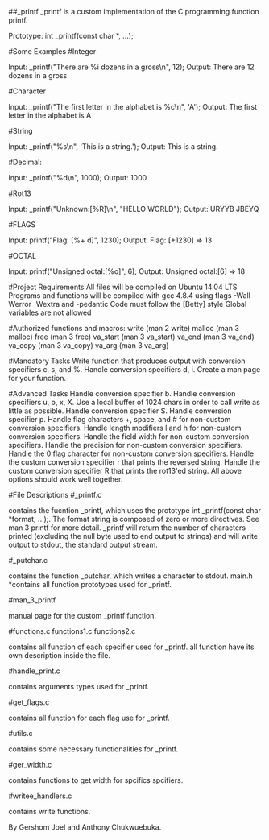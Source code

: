 ##_printf
_printf is a custom implementation of the C programming function printf.

Prototype: int _printf(const char *, ...);

#Some Examples
#Integer

Input: _printf("There are %i dozens in a gross\n", 12);
Output: There are 12 dozens in a gross

#Character

Input: _printf("The first letter in the alphabet is %c\n", 'A');
Output: The first letter in the alphabet is A

#String

Input: _printf("%s\n", 'This is a string.');
Output: This is a string.

#Decimal:

Input: _printf("%d\n", 1000);
Output: 1000

#Rot13

Input: _printf("Unknown:[%R]\n", "HELLO WORLD");
Output: URYYB JBEYQ

#FLAGS

Input: printf("Flag: [%+ d]", 1230);
Output: Flag: [+1230] => 13

#OCTAL

Input: printf("Unsigned octal:[%o]", 6);
Output: Unsigned octal:[6] => 18

#Project Requirements
All files will be compiled on Ubuntu 14.04 LTS
Programs and functions will be compiled with gcc 4.8.4 using flags -Wall -Werror -Wextra and -pedantic
Code must follow the [Betty] style
Global variables are not allowed

#Authorized functions and macros:
write (man 2 write)
malloc (man 3 malloc)
free (man 3 free)
va_start (man 3 va_start)
va_end (man 3 va_end)
va_copy (man 3 va_copy)
va_arg (man 3 va_arg)


#Mandatory Tasks
 Write function that produces output with conversion specifiers c, s, and %.
 Handle conversion specifiers d, i.
 Create a man page for your function.

#Advanced Tasks
 Handle conversion specifier b.
 Handle conversion specifiers u, o, x, X.
 Use a local buffer of 1024 chars in order to call write as little as possible.
 Handle conversion specifier S.
 Handle conversion specifier p.
 Handle flag characters +, space, and # for non-custom conversion specifiers.
 Handle length modifiers l and h for non-custom conversion specifiers.
 Handle the field width for non-custom conversion specifiers.
 Handle the precision for non-custom conversion specifiers.
 Handle the 0 flag character for non-custom conversion specifiers.
 Handle the custom conversion specifier r that prints the reversed string.
 Handle the custom conversion specifier R that prints the rot13'ed string.
 All above options should work well together.


#File Descriptions
#_printf.c

contains the fucntion _printf, which uses the prototype int _printf(const char *format, ...);. The format string is composed of zero or more directives. See man 3 printf for more detail. _printf will return the number of characters printed (excluding the null byte used to end output to strings) and will write output to stdout, the standard output stream.

#_putchar.c

contains the function _putchar, which writes a character to stdout.
main.h *contains all function prototypes used for _printf.

#man_3_printf

manual page for the custom _printf function.


#functions.c functions1.c functions2.c

contains all function of each specifier used for _printf.
all function have its own description inside the file.

#handle_print.c

contains arguments types used for _printf.

#get_flags.c

contains all function for each flag use for _printf.


#utils.c

contains some necessary functionalities for _printf.

#ger_width.c

contains functions to get width for spcifics spcifiers.


#writee_handlers.c

contains write functions.



By Gershom Joel and Anthony Chukwuebuka.
